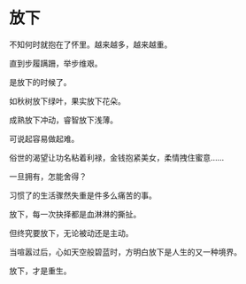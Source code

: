 # 放下

不知何时就抱在了怀里。越来越多，越来越重。

直到步履蹒跚，举步维艰。

是放下的时候了。

如秋树放下绿叶，果实放下花朵。

成熟放下冲动，睿智放下浅薄。

可说起容易做起难。

俗世的渴望让功名粘着利禄，金钱抱紧美女，柔情拽住蜜意……

一旦拥有，怎能舍得？

习惯了的生活骤然失重是件多么痛苦的事。

放下，每一次抉择都是血淋淋的撕扯。

但终究要放下，无论被动还是主动。

当喧嚣过后，心如天空般碧蓝时，方明白放下是人生的又一种境界。

放下，才是重生。